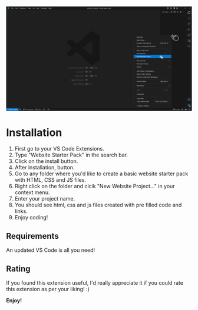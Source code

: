 ![Visual installation Helper](/images/extn-helper.png)


# Installation

1. First go to your VS Code Extensions.
2. Type "Website Starter Pack" in the search bar.
3. Click on the install button.
4. After installation, button.
5. Go to any folder where you'd like to create a basic website starter pack with HTML, CSS and JS files.
6. Right click on the folder and clcik "New Website Project..." in your context menu.
7. Enter your project name.
8. You should see html, css and js files created with pre filled code and links.
9. Enjoy coding!

## Requirements

An updated VS Code is all you need!

## Rating

If you found this extension useful, I'd really appreciate it if you could rate this extension as per your liking! :)

**Enjoy!**
